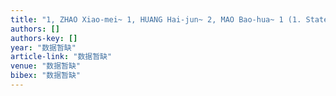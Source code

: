 ```yaml
---
title: "1, ZHAO Xiao-mei~ 1, HUANG Hai-jun~ 2, MAO Bao-hua~ 1 (1. State Key Laboratory of Rail Traffic Control and Safety, Beijing Jiaotong University, Beijing 100044, China; 2. School …"
authors: []
authors-key: []
year: "数据暂缺"
article-link: "数据暂缺"
venue: "数据暂缺"
bibex: "数据暂缺"
---
```

